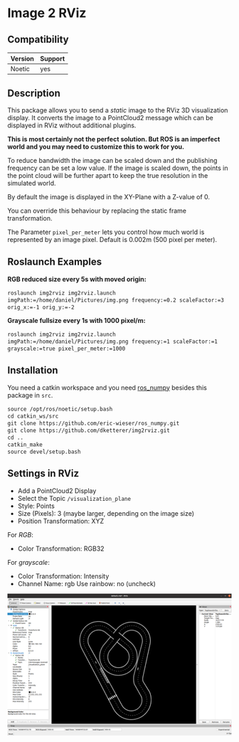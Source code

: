# Image 2 RViz

## Compatibility

Version | Support
---|---
Noetic | yes


## Description

This package allows you to send a _static_ image to the RViz 3D visualization display. 
It converts the image to a PointCloud2 message which can be displayed in RViz without additional plugins.

**This is most certainly not the perfect solution. But ROS is an imperfect world and 
you may need to customize this to work for you.**

To reduce bandwidth the image can be scaled down and the publishing frequency can be set a low value.
If the image is scaled down, the points in the point cloud will be further apart to keep the true resolution in the simulated world.

By default the image is displayed in the XY-Plane with a Z-value of 0.

You can override this behaviour by replacing the static frame transformation.

The Parameter `pixel_per_meter` lets you control how much world is represented by an image pixel. Default is 0.002m (500 pixel per meter).

## Roslaunch Examples

**RGB reduced size every 5s with moved origin:**

```
roslaunch img2rviz img2rviz.launch imgPath:=/home/daniel/Pictures/img.png frequency:=0.2 scaleFactor:=3 orig_x:=-1 orig_y:=-2
```

**Grayscale fullsize every 1s with 1000 pixel/m:**

```
roslaunch img2rviz img2rviz.launch imgPath:=/home/daniel/Pictures/img.png frequency:=1 scaleFactor:=1 grayscale:=true pixel_per_meter:=1000
```

## Installation

You need a catkin workspace and you need [ros_numpy](https://github.com/eric-wieser/ros_numpy) besides this package in `src`.

```
source /opt/ros/noetic/setup.bash
cd catkin_ws/src
git clone https://github.com/eric-wieser/ros_numpy.git
git clone https://github.com/dketterer/img2rviz.git
cd ..
catkin_make
source devel/setup.bash
```

## Settings in RViz

* Add a PointCloud2 Display
* Select the Topic `/visualization_plane`
* Style: Points
* Size (Pixels): 3 (maybe larger, depending on the image size)
* Position Transformation: XYZ

For _RGB_:
* Color Transformation: RGB32

For _grayscale_:
* Color Transformation: Intensity
* Channel Name: rgb
Use rainbow: no (uncheck)


![](doc/images/rviz_screenshot.png)